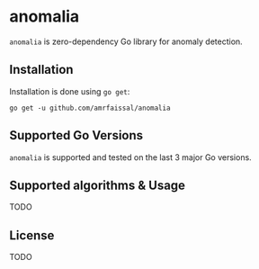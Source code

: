 # anomalia

`anomalia` is zero-dependency Go library for anomaly detection.

## Installation

Installation is done using `go get`:

```
go get -u github.com/amrfaissal/anomalia
```

## Supported Go Versions

`anomalia` is supported and tested on the last 3 major Go versions.

## Supported algorithms & Usage

TODO

## License

TODO
